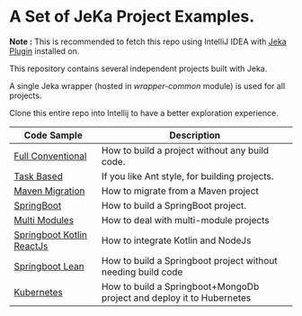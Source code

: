 # A Set of JeKa Project Examples.

__Note :__ This is recommended to fetch this repo using IntelliJ IDEA with [Jeka Plugin](https://plugins.jetbrains.com/plugin/13489-jeka) installed on.

This repository contains several independent projects built with Jeka.

A single Jeka wrapper (hosted in _wrapper-common_ module) is used for all projects.

Clone this entire repo into Intellij to have a better exploration experience.

| Code Sample                                             | Description                                             |
|---------------------------------------------------------|---------------------------------------------------------|
| [Full Conventional](./java-full-conventional)            | How to build a project without any build code.                                          |
| [Task Based](./java-task-based)                         | If you like Ant style, for building projects.           |
| [Maven Migration](./migrate-from-maven)                 | How to migrate from a Maven project                     |
| [SpringBoot](./springboot-simple)                       | How to build a SpringBoot project.                      |
| [Multi Modules](./springboot-multi-modules)             | How to deal with multi-module projects                  |
| [Springboot Kotlin ReactJs](./springboot-kotlin-reactjs) | How to integrate Kotlin and NodeJs                      |
| [Springboot Lean](./springboot-lean)                    | How to build a Springboot project without needing build code |
| [Kubernetes](./kubernetes)                              | How to build a Springboot+MongoDb project and deploy it to Hubernetes |
